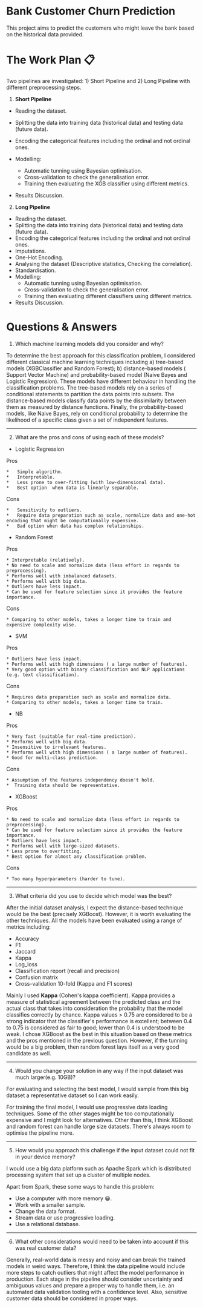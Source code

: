 # Bank Customer Churn Prediction

This project aims to predict the customers who might leave the bank based on the historical data provided.

# The Work Plan :clipboard:
Two pipelines are investigated: 1) Short Pipeline and 2) Long Pipeline with different preprocessing steps.


1.   **Short Pipeline**

   * Reading the dataset.
   * Splitting the data into training data (historical data) and testing data (future data).
   * Encoding the categorical features including the ordinal and not ordinal ones.
   * Modelling: 
      * Automatic tunning using Bayesian optimisation.
      * Cross-validation to check the generalisation error.
      * Training then evaluating the XGB classifier using different metrics. 

   * Results Discussion.

2.   **Long Pipeline** 

  * Reading the dataset.
  * Splitting the data into training data (historical data) and testing data (future data).
  * Encoding the categorical features including the ordinal and not ordinal ones.
  * Imputations.
  * One-Hot Encoding.
  * Analysing the dataset (Descriptive statistics, Checking the correlation).
  * Standardisation.
  * Modelling: 
      * Automatic tunning using Bayesian optimisation.
      * Cross-validation to check the generalisation error.
      * Training then evaluating different classifiers using different metrics. 
  * Results Discussion.

# Questions & Answers

1.   Which machine learning models did you consider and why?

To determine the best approach for this classification problem, I considered different classical machine learning techniques including a) tree-based models (XGBClassifier and Random Forest); b) distance-based models ( Support Vector Machine) and probability-based model (Naive Bayes and Logistic Regression). These models have different behaviour in handling the classification problems. The tree-based models rely on a series of conditional statements to partition the data points into subsets. The distance-based models classify data points by the dissimilarity between them as measured by distance functions. Finally, the probability-based models, like Naive Bayes, rely on conditional probability to determine the likelihood of a specific class given a set of independent features.

----------------------------

2.   What are the pros and cons of using each of these models?

*   Logistic Regression

Pros

    *   Simple algorithm.
    *   Interpretable.
    *   Less prone to over-fitting (with low-dimensional data).
    *   Best option  when data is linearly separable.

Cons

    *   Sensitivity to outliers.
    *   Require data preparation such as scale, normalize data and one-hot encoding that might be computationally expensive.
    *   Bad option when data has complex relationships.


*   Random Forest

Pros

    * Interpretable (relatively).
    * No need to scale and normalize data (less effort in regards to preprocessing).
    * Performs well with imbalanced datasets.
    * Performs well with big data.
    * Outliers have less impact.
    * Can be used for feature selection since it provides the feature importance.

Cons

    * Comparing to other models, takes a longer time to train and expensive complexity wise.

*   SVM

Pros

    * Outliers have less impact.
    * Performs well with high dimensions ( a large number of features).
    * Very good option with binary classification and NLP applications (e.g. text classification).

Cons

    * Requires data preparation such as scale and normalize data.
    * Comparing to other models, takes a longer time to train.

*   NB

Pros

    * Very fast (suitable for real-time prediction).
    * Performs well with big data.
    * Insensitive to irrelevant features.
    * Performs well with high dimensions ( a large number of features).
    * Good for multi-class prediction.

Cons 

    * Assumption of the features independency doesn't hold.
    *  Training data should be representative.

* XGBoost

Pros

    * No need to scale and normalize data (less effort in regards to preprocessing).
    * Can be used for feature selection since it provides the feature importance.
    * Outliers have less impact.
    * Performs well with large-sized datasets.
    * Less prone to overfitting.
    * Best option for almost any classification problem.

Cons

    * Too many hyperparameters (harder to tune).



-----------------------------

3. What criteria did you use to decide which model was the best?

After the initial dataset analysis, I expect the distance-based technique would be the best (precisely XGBoost). However, it is worth evaluating the other techniques. All the models have been evaluated using a range of metrics including:

  * Accuracy
  * F1
  * Jaccard
  * Kappa
  * Log_loss
  * Classification report (recall and precision)
  * Confusion matrix
  * Cross-validation 10-fold (Kappa and F1 scores)

Mainly I used **Kappa** (Cohen's kappa coefficient). Kappa provides a measure of statistical agreement between the predicted class and the actual class that takes into consideration the probability that the model classifies correctly by chance. Kappa values > 0.75 are considered to be a strong indicator that the classifier's performance is excellent; between 0.4 to 0.75 is considered as fair to good; lower than 0.4 is understood to be weak. I chose XGBoost as the best in this situation based on these metrics and the pros mentioned in the previous question. However, if the tunning would be a big problem, then random forest lays itself as a very good candidate as well. 

-----------------------------
4. Would you change your solution in any way if the input dataset was much larger(e.g. 10GB)?

For evaluating and selecting the best model, I would sample from this big dataset a representative dataset so I can work easily. 

For training the final model, I would use progressive data loading techniques. Some of the other stages might be too computationally expensive and I might look for alternatives. Other than this, I think XGBoost and random forest can handle large size datasets. There's always room to optimise the pipeline more.

-----------------------------
5. How would you approach this challenge if the input dataset could not fit in your device memory?

I would use a big data platform such as Apache Spark which is distributed processing system that set up a cluster of multiple nodes.

Apart from Spark, these some ways to handle this problem:

  * Use a computer with more memory :grinning:.
  * Work with a smaller sample.
  * Change the data format.
  * Stream data or use progressive loading.
  * Use a relational database.

-----------------------------
6. What other considerations would need to be taken into account if this was real customer data?

Generally, real-world data is messy and noisy and can break the trained models in weird ways.  Therefore, I think the data pipeline would include more steps to catch outliers that might affect the model performance in production.
Each stage in the pipeline should consider uncertainty and ambiguous values and prepare a proper way to handle them, i.e. an automated data validation tooling with a confidence level. Also, sensitive customer data should be considered in proper ways.







